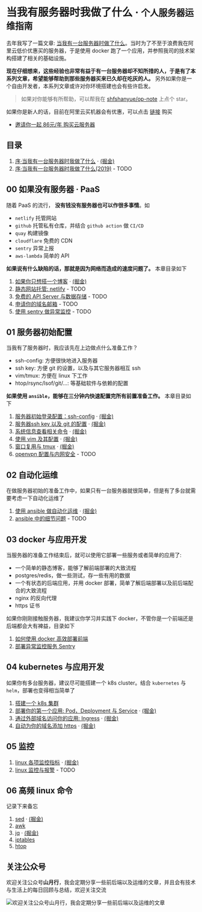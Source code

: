 # 当我有服务器时我做了什么 · <small>个人服务器运维指南</small>

去年我写了一篇文章: [当我有一台服务器时做了什么](https://shanyue.tech/op/when-server)。当时为了不至于浪费我在阿里云低价优惠买的服务器，于是使用 docker 跑了一个应用，并参照我司的技术架构搭建了相关的基础设施。

**现在仔细想来，这些经验也非常有益于有一台服务器却不知所措的人，于是有了本系列文章，希望能够帮助到那些服务器买来已久却在吃灰的人。** 另外如果你是一个自由开发者，本系列文章或许对你环境搭建也会有些许启发。

> 如果对你能够有所帮助，可以帮我在 [shfshanyue/op-note](https://github.com/shfshanyue/op-note) 上点个 star。

如果你是新人的话，目前在阿里云买机器会有优惠，可以点击 [链接](https://www.aliyun.com/1111/2019/group-buying-share?ptCode=FDDDB2D258660CD9C81A96E25077465B647C88CF896EF535&userCode=4sm8juxu&share_source=copy_link) 购买

+ [邀请你一起 86元/年 购买云服务器](https://www.aliyun.com/1111/2019/group-buying-share?ptCode=FDDDB2D258660CD9C81A96E25077465B647C88CF896EF535&userCode=4sm8juxu&share_source=copy_link)

<!--more-->

## 目录

1. [序·当我有一台服务器时我做了什么](https://github.com/shfshanyue/op-note/blob/master/when-server.md) · [(掘金)](https://juejin.im/post/5c9232a8e51d45729b3b71e1)
1. [序·当我有一台服务器时我做了什么(2019)]() - TODO

## 00 如果没有服务器 · PaaS

随着 PaaS 的流行， **没有钱没有服务器也可以作很多事情**。如

+ `netlify` 托管网站
+ `github` 托管私有仓库，并结合 `github action` 做 `CI/CD`
+ `quay` 构建镜像
+ `cloudflare` 免费的 CDN
+ `sentry` 异常上报
+ `aws-lambda` 简单的 API

**如果说有什么缺陷的话，那就是因为网络而造成的速度问题了。** 本章目录如下

1. [如果你只想搭一个博客](https://github.com/shfshanyue/op-note/blob/master/if-you-want-a-blog.md) · [(掘金)](https://juejin.im/post/5db78500f265da4d0a68cef7)
1. [静态网站托管: netlify]() - TODO
1. [免费的 API Server 与数据存储]() - TODO
1. [申请你的域名邮箱]() - TODO
1. [使用 sentry 做异常监控]() - TODO

## 01 服务器初始配置

当我有了服务器时，我应该先在上边做点什么准备工作？

+ ssh-config: 方便很快地进入服务器
+ ssh key: 方便 git 的设置，以及与其它服务器相互 ssh
+ vim/tmux: 方便在 linux 下工作
+ htop/rsync/lsof/git/...: 等基础软件与依赖的配置

**如果使用 `ansible`，能够在三分钟内快速配置完所有前置准备工作。** 本章目录如下

1. [服务器初始登录配置：ssh-config](https://github.com/shfshanyue/op-note/blob/master/init.md) · [(掘金)](https://juejin.im/post/5da724506fb9a04e2a73d96c)
1. [服务器ssh key 以及 git 的配置](https://github.com/shfshanyue/op-note/blob/master/ssh-setting.md) · [(掘金)](https://juejin.im/post/5da7be00e51d45781c6fcd2d)
1. [系统信息查看相关命令](https://github.com/shfshanyue/op-note/blob/master/system-info.md) · [(掘金)](https://juejin.im/post/5dad7681f265da5bb86ad2f5)
1. [使用 vim 及其配置](https://github.com/shfshanyue/op-note/blob/master/vim-config.md) · [(掘金)](https://juejin.im/post/5dae491b5188251d2c4ea40d)
1. [窗口复用与 tmux](https://github.com/shfshanyue/op-note/blob/master/tmux-config.md) · [(掘金)](https://juejin.im/post/5dafabd86fb9a04df00ef01f)
1. [openvpn 配置与内网安全](https://github.com/shfshanyue/op-note/blob/master/vpn-config.md) - TODO

## 02 自动化运维

在做服务器初始的准备工作中，如果只有一台服务器就很简单，但是有了多台就需要考虑一下自动化运维了

1. [使用 ansible 做自动化运维](https://github.com/shfshanyue/op-note/blob/master/ansible-guide.md) · [(掘金)](https://juejin.im/post/5dafb50c6fb9a04e1325f2ff)
1. [ansible 中的细节问题](https://github.com/shfshanyue/op-note/blob/master/ansible-problem.md) - TODO

## 03 docker 与应用开发

当服务器的准备工作结束后，就可以使用它部署一些服务或者简单的应用了: 

+ 一个简单的静态博客，能够了解前端部署的大致流程
+ postgres/redis，做一些测试，存一些有用的数据
+ 一个有状态的后端应用，并用 docker 部署，简单了解后端部署以及前后端配合的大致流程
+ nginx 的反向代理
+ https 证书

如果你刚刚接触服务器，我建议你学习并实践下 docker，不管你是一个前端还是后端都会大有裨益，目录如下

1. [如何使用 docker 高效部署前端](https://github.com/shfshanyue/op-note/blob/master/deploy-fe-with-docker.md)
1. [部署异常监控服务 Sentry](https://github.com/shfshanyue/op-note/blob/master/deploy-sentry.md)

## 04 kubernetes 与应用开发

如果你有多台服务器，建议尽可能搭建一个 k8s cluster。结合 `kubernetes` 与 `helm`，部署也变得相当简单了

1. [搭建一个 k8s 集群](https://github.com/shfshanyue/learn-k8s)
1. [部署你的第一个应用: Pod，Deployment 与 Service](https://github.com/shfshanyue/learn-k8s/blob/master/pod.md) · [(掘金)](https://juejin.im/post/5db8c2b46fb9a020256692dc)
1. [通过外部域名访问你的应用: Ingress](https://github.com/shfshanyue/learn-k8s/blob/master/ingress.md) · [(掘金)](https://juejin.im/post/5db8da4b6fb9a0204520b310)
1. [自动为你的域名添加 https](https://github.com/shfshanyue/learn-k8s/blob/master/https.md) · [(掘金)](https://juejin.im/post/5db8d94be51d4529f73e2833)

## 05 监控

1. [linux 各项监控指标](https://github.com/shfshanyue/op-note/blob/master/linux-monitor.md) · [(掘金)](https://juejin.im/post/5dae57fbf265da5b5b6c7881)
1. [linux 监控与报警]() - TODO

## 06 高频 linux 命令

记录下来备忘

1. [sed](https://github.com/shfshanyue/op-note/blob/master/linux-sed.md) · [(掘金)](https://juejin.im/post/5db1053df265da4d57770c30)
1. [awk](https://github.com/shfshanyue/op-note/blob/master/linux-awk.md)
1. [jq](https://github.com/shfshanyue/op-note/blob/master/jq.md) · [(掘金)](https://juejin.im/post/5db104f7f265da4d2e121510)
1. [iptables](https://github.com/shfshanyue/op-note/blob/master/iptables.md)
1. [htop](https://github.com/shfshanyue/op-note/blob/master/htop.md)

## 关注公众号

欢迎关注公众号**山月行**，我会定期分享一些前后端以及运维的文章，并且会有技术与生活上的每日回顾与总结，欢迎关注交流

![欢迎关注公众号山月行，我会定期分享一些前后端以及运维的文章](https://shanyue.tech/qrcode.jpg)

